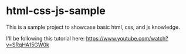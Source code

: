 # html-css-js-sample

This is a sample project to showcase basic html, css, and js knowledge.

I'll be following this tutorial here:
https://www.youtube.com/watch?v=SRqHA15GW0k
